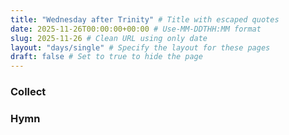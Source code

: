 ```yaml
---
title: "Wednesday after Trinity" # Title with escaped quotes
date: 2025-11-26T00:00:00+00:00 # Use-MM-DDTHH:MM format
slug: 2025-11-26 # Clean URL using only date
layout: "days/single" # Specify the layout for these pages
draft: false # Set to true to hide the page
---
```


### Collect


### Hymn